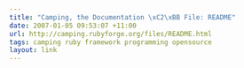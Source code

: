 ```yaml
---
title: "Camping, the Documentation \xC2\xBB File: README"
date: 2007-01-05 09:53:07 +11:00
url: http://camping.rubyforge.org/files/README.html
tags: camping ruby framework programming opensource
layout: link
---
```


